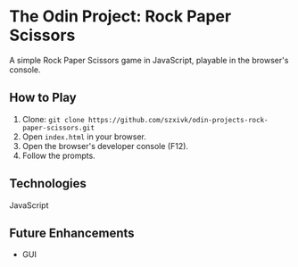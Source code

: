 # The Odin Project: Rock Paper Scissors

A simple Rock Paper Scissors game in JavaScript, playable in the browser's console.

## How to Play

1. Clone: `git clone https://github.com/szxivk/odin-projects-rock-paper-scissors.git`
2. Open `index.html` in your browser.
3. Open the browser's developer console (F12).
4. Follow the prompts.

## Technologies

JavaScript

## Future Enhancements

- GUI
